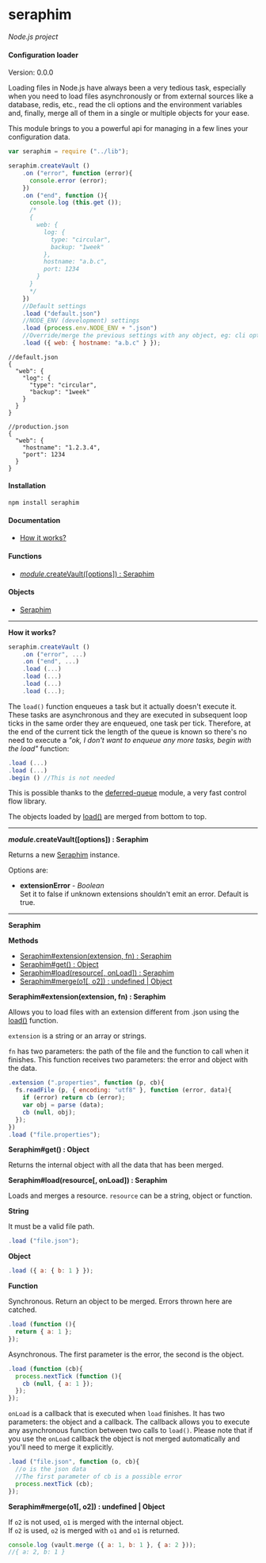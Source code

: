 seraphim
========

_Node.js project_

#### Configuration loader ####

Version: 0.0.0

Loading files in Node.js have always been a very tedious task, especially when you need to load files asynchronously or from external sources like a database, redis, etc., read the cli options and the environment variables and, finally, merge all of them in a single or multiple objects for your ease.

This module brings to you a powerful api for managing in a few lines your configuration data.

```javascript
var seraphim = require ("../lib");

seraphim.createVault ()
    .on ("error", function (error){
      console.error (error);
    })
    .on ("end", function (){
      console.log (this.get ());
      /*
      {
        web: {
          log: {
            type: "circular",
            backup: "1week"
          },
          hostname: "a.b.c",
          port: 1234
        }
      }
      */
    })
    //Default settings
    .load ("default.json")
    //NODE_ENV (development) settings
    .load (process.env.NODE_ENV + ".json")
    //Override/merge the previous settings with any object, eg: cli options
    .load ({ web: { hostname: "a.b.c" } });
```
```
//default.json
{
  "web": {
    "log": {
      "type": "circular",
      "backup": "1week"
    }
  }
}
```
```
//production.json
{
  "web": {
    "hostname": "1.2.3.4",
    "port": 1234
  }
}
```

#### Installation ####

```
npm install seraphim
```

#### Documentation ####

- [How it works?](#how)

#### Functions ####

- [_module_.createVault([options]) : Seraphim](#createVault)

#### Objects ####

- [Seraphim](#seraphim_object)

---

<a name="how"></a>
__How it works?__

```javascript
seraphim.createVault ()
    .on ("error", ...)
    .on ("end", ...)
    .load (...)
    .load (...)
    .load (...)
    .load (...);
```

The `load()` function enqueues a task but it actually doesn't execute it. These tasks are asynchronous and they are executed in subsequent loop ticks in the same order they are enqueued, one task per tick. Therefore, at the end of the current tick the length of the queue is known so there's no need to execute a _"ok, I don't want to enqueue any more tasks, begin with the load"_ function:

```javascript
.load (...)
.load (...)
.begin () //This is not needed
```

This is possible thanks to the [deferred-queue](https://github.com/gagle/node-deferred-queue) module, a very fast control flow library.

The objects loaded by [load()](#load) are merged from bottom to top.

---

<a name="createVault"></a>
___module_.createVault([options]) : Seraphim__

Returns a new [Seraphim](#seraphim_object) instance.

Options are:

- __extensionError__ - _Boolean_  
  Set it to false if unknown extensions shouldn't emit an error. Default is true.

---

<a name="seraphim_object"></a>
__Seraphim__

__Methods__

- [Seraphim#extension(extension, fn) : Seraphim](#merge)
- [Seraphim#get() : Object](#merge)
- [Seraphim#load(resource[, onLoad]) : Seraphim](#load)
- [Seraphim#merge(o1[, o2]) : undefined | Object](#merge)

<a name="extension"></a>
__Seraphim#extension(extension, fn) : Seraphim__

Allows you to load files with an extension different from .json using the [load()](#load) function.

`extension` is a string or an array or strings.

`fn` has two parameters: the path of the file and the function to call when it finishes. This function receives two parameters: the error and object with the data.

```javascript
.extension (".properties", function (p, cb){
  fs.readFile (p, { encoding: "utf8" }, function (error, data){
    if (error) return cb (error);
    var obj = parse (data);
    cb (null, obj);
  });
})
.load ("file.properties");
```

<a name="get"></a>
__Seraphim#get() : Object__

Returns the internal object with all the data that has been merged.

<a name="load"></a>
__Seraphim#load(resource[, onLoad]) : Seraphim__

Loads and merges a resource. `resource` can be a string, object or function.

__String__

It must be a valid file path.

```javascript
.load ("file.json");
```

__Object__

```javascript
.load ({ a: { b: 1 } });
```

__Function__

Synchronous. Return an object to be merged. Errors thrown here are catched.

```javascript
.load (function (){
  return { a: 1 };
});
```

Asynchronous. The first parameter is the error, the second is the object.

```javascript
.load (function (cb){
  process.nextTick (function (){
    cb (null, { a: 1 });
  });
});
```

`onLoad` is a callback that is executed when `load` finishes. It has two parameters: the object and a callback. The callback allows you to execute any asynchronous function between two calls to `load()`. Please note that if you use the `onLoad` callback the object is not merged automatically and you'll need to merge it explicitly.

```javascript
.load ("file.json", function (o, cb){
  //o is the json data
  //The first parameter of cb is a possible error
  process.nextTick (cb);
});
```

<a name="merge"></a>
__Seraphim#merge(o1[, o2]) : undefined | Object__

If `o2` is not used, `o1` is merged with the internal object.  
If `o2` is used, `o2` is merged with `o1` and `o1` is returned.

```javascript
console.log (vault.merge ({ a: 1, b: 1 }, { a: 2 }));
//{ a: 2, b: 1 }
```
